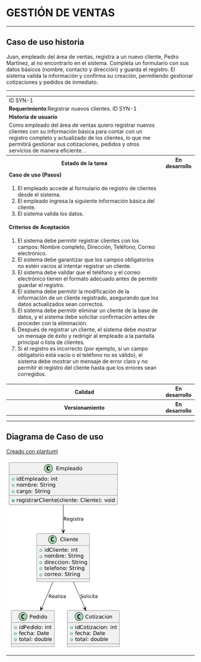 # GESTIÓN DE VENTAS

------

## Caso de uso historia 
Juan, empleado del área de ventas, registra a un nuevo cliente, Pedro Martínez, al no encontrarlo en el sistema. Completa un formulario con sus datos básicos (nombre, contacto y dirección) y guarda el registro. El sistema valida la información y confirma su creación, permitiendo gestionar cotizaciones y pedidos de inmediato.

---

<table id="customers">
  <tr class="idtext principal">
    <td>ID SYN-1</td>
  </tr>
  <tr class="single text">
    <td><strong>Requerimiento</strong>:Registrar nuevos clientes. ID SYN-1</td>
  </tr>
  <tr class="single gray">
    <td><strong>Historia de usuario</strong></td>
  </tr>
  <tr class="single text">
    <td>Como empleado del área de ventas quiero registrar nuevos clientes con su información básica para contar con un registro completo y actualizado de los clientes, lo que me permitirá gestionar sus cotizaciones, pedidos y otros servicios de manera eficiente.
    .</td>
  </tr>
  <tr class="duo">
    <th class="gray"><strong>Estado de la tarea</strong></th>
    <th>En desarrollo</th>
  </tr>
  <tr class="single gray">
    <td><strong>Caso de uso (Pasos)</strong></td>
  </tr>
  <tr class="single text">
    <td>
        <ol>
            <li>El empleado accede al formulario de registro de clientes desde el sistema.</li>
            <li>El empleado ingresa la siguiente información básica del cliente.</li>
            <li>El sistema valida los datos.</li>
    </td>
  </tr>
  <tr class="single gray">
    <td><strong>Criterios de Aceptación</strong></td>
  </tr>
  <tr class="single text">
    <td>
        <ol>
              <li>El sistema debe permitir registrar clientes con los campos: Nombre completo, Dirección, Teléfono, Correo electrónico.</li>
              <li>El sistema debe garantizar que los campos obligatorios no estén vacíos al intentar registrar un cliente.</li>
              <li>El sistema debe validar que el teléfono y el correo electrónico tienen el formato adecuado antes de permitir guardar el registro.</li>
              <li>El sistema debe permitir la modificación de la información de un cliente registrado, asegurando que los datos actualizados sean correctos.</li>
              <li>El sistema debe permitir eliminar un cliente de la base de datos, y el sistema debe solicitar confirmación antes de proceder con la eliminación.</li>
              <li>Después de registrar un cliente, el sistema debe mostrar un mensaje de éxito y redirigir al empleado a la pantalla principal o lista de clientes.</li>
              <li>Si el registro es incorrecto (por ejemplo, si un campo obligatorio está vacío o el teléfono no es válido), el sistema debe mostrar un mensaje de error claro y no permitir el registro del cliente hasta que los errores sean corregidos.</li>
        </ol>
    </td>
  </tr>
 <tr class="duo">
    <th class="gray"><strong>Calidad</strong></th>
    <th>En desarrollo</th>
  </tr>
  <tr class="duo">
    <th class="gray"><strong>Versionamiento</strong></th>
    <th>En desarrollo</th>
  </tr>
</table>



---
## Diagrama de Caso de uso
[Creado con plantuml](https://plantuml.com/es/)

![Image title](./assets/images/syn-1.png) 

---
